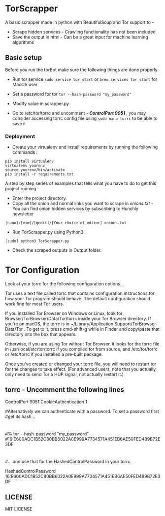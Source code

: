 # TorScrapper
A basic scrapper made in python with BeautifulSoup and Tor support to -

* Scrape hidden services - Crawling functionality has not been included
* Save the output in html - Can be a great input for machine learning algorithms


## Basic setup
Before you run the torBot make sure the following things are done properly:

* Run tor service
`sudo service tor start`
or `brew services tor start` for MacOS user


* Set a password for tor
`tor --hash-password "my_password" `

* Modify value in scrapper.py

* Go to /etc/tor/torrc and uncomment - _**ControlPort 9051**_ , you may consider accessing torrc config file using `sudo nano torrc` to be able to save it


### Deployment

* Create your virtualenv and install requirements by running the following commands :

```
pip install virtualenv    
virtualenv yourenv   
source yourenv/bin/activate    
pip install -r requirements.txt    
```

A step by step series of examples that tells what you have to do to get this project running -

* Enter the project directory.
* Copy all the onion and normal links you want to scrape in _onions.txt_ - You can find onion hidden services by subscribing to Hunchly newsletter

```
[nano]/[vim]/[gedit]/[Your choice of editor] onions.txt
```

* Run TorScrapper.py using Python3

```
[sudo] python3 TorScrapper.py
```

* Check the scraped outputs in Output folder.

# Tor Configuration

Look at your torrc for the following configuration options...

 Tor uses a text file called torrc that contains configuration instructions for how your Tor program should behave. The default configuration should work fine for most Tor users.

If you installed Tor Browser on Windows or Linux, look for Browser/TorBrowser/Data/Tor/torrc inside your Tor Browser directory. If you're on macOS, the torrc is in ~/Library/Application Support/TorBrowser-Data/Tor . To get to it, press cmd-shift-g while in Finder and copy/paste that directory into the box that appears.

Otherwise, if you are using Tor without Tor Browser, it looks for the torrc file in /usr/local/etc/tor/torrc if you compiled tor from source, and /etc/tor/torrc or /etc/torrc if you installed a pre-built package.

Once you've created or changed your torrc file, you will need to restart tor for the changes to take effect. (For advanced users, note that you actually only need to send Tor a HUP signal, not actually restart it.)

## torrc - Uncomment the following lines

ControlPort 9051
CookieAuthentication 1

#Alternatively we can authenticate with a password. To set a password first
#get its hash...
#
#% tor --hash-password "my_password"
#16:E600ADC1B52C80BB6022A0E999A7734571A451EB6AE50FED489B72E3DF
#
#... and use that for the HashedControlPassword in your torrc.

HashedControlPassword 16:E600ADC1B52C80BB6022A0E999A7734571A451EB6AE50FED489B72E3DF


## LICENSE

MIT LICENSE
